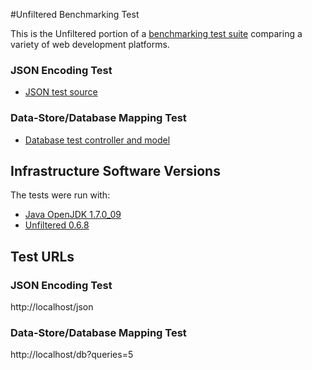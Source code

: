 #Unfiltered Benchmarking Test

This is the Unfiltered portion of a [benchmarking test suite](../) comparing a variety of web development platforms.

### JSON Encoding Test

* [JSON test source](src/main/scala/Plans.scala)

### Data-Store/Database Mapping Test

* [Database test controller and model](src/main/scala/Plans.scala)

## Infrastructure Software Versions
The tests were run with:

* [Java OpenJDK 1.7.0_09](http://openjdk.java.net/)
* [Unfiltered 0.6.8](http://unfiltered.databinder.net/Unfiltered.html)

## Test URLs
### JSON Encoding Test

http://localhost/json

### Data-Store/Database Mapping Test

http://localhost/db?queries=5
